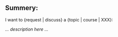 <!--

Before submitting a PR, please make sure that:

  - It does have a meaningful title.
  - You read the contribution guidelines (link below)
    https://github.com/open-minds/awesome-openminds-team/blob/master/contributing.md

-->


## Summery:
<!-- Describe here the issue you want to report or discuss -->

I want to {request | discuss} a {topic | course | XXX}:

_... description here ..._
